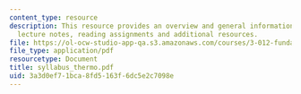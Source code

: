 ```yaml
---
content_type: resource
description: This resource provides an overview and general information about class
  lecture notes, reading assignments and additional resources.
file: https://ol-ocw-studio-app-qa.s3.amazonaws.com/courses/3-012-fundamentals-of-materials-science-fall-2005/3a3d0ef71bca8fd5163f6dc5e2c7098e_syllabus_thermo.pdf
file_type: application/pdf
resourcetype: Document
title: syllabus_thermo.pdf
uid: 3a3d0ef7-1bca-8fd5-163f-6dc5e2c7098e
---
```

